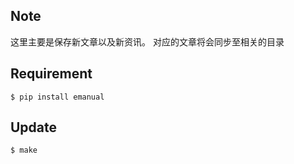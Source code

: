 Note
---

这里主要是保存新文章以及新资讯。
对应的文章将会同步至相关的目录


## Requirement

```shell
$ pip install emanual
```


## Update 

```
$ make
```